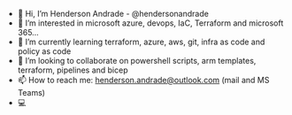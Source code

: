 - 👋 Hi, I’m Henderson Andrade - @hendersonandrade
- 👀 I’m interested in microsoft azure, devops, IaC, Terraform and microsoft 365...
- 🌱 I’m currently learning terraform, azure, aws, git, infra as code and policy as code
- 💞️ I’m looking to collaborate on powershell scripts, arm templates, terraform, pipelines and bicep
- 📫 How to reach me: henderson.andrade@outlook.com (mail and MS Teams)
- :computer:

<!---
hendersonandrade/hendersonandrade is a ✨ special ✨ repository because its `README.md` (this file) appears on your GitHub profile.
You can click the Preview link to take a look at your changes.
--->
